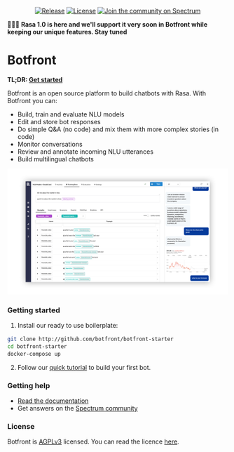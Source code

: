 <div align="center">

[![Release](https://img.shields.io/github/release/botfront/botfront.svg)](https://github.com/botfront/botfront/releases)
[![License](https://img.shields.io/badge/license-AGPLv3-blue.svg?style=flat)](https://github.com/botfront/botfront/blob/master/LICENSE)
[![Join the community on Spectrum](https://withspectrum.github.io/badge/badge.svg)](https://spectrum.chat/botfront)

</div>


🎉🎉🎉 **Rasa 1.0 is here and we'll support it very soon in Botfront while keeping our unique features. Stay tuned**

# Botfront

**TL;DR: [Get started](https://docs.botfront.io/guide/getting-started/quick-start.html)** 

Botfront is an open source platform to build chatbots with Rasa. With Botfront you can:
- Build, train and evaluate NLU models
- Edit and store bot responses
- Do simple Q&A (no code) and mix them with more complex stories (in code)
- Monitor conversations
- Review and annotate incoming NLU utterances
- Build multilingual chatbots
  
 
![Botfront screenshot](botfront/docs/images/botfront-screenshot-shadow.png)


### Getting started
1. Install our ready to use boilerplate:

```bash
git clone http://github.com/botfront/botfront-starter
cd botfront-starter
docker-compose up
```

2. Follow our [quick tutorial](https://docs.botfront.io/guide/getting-started/quick-start.html) to build your first bot.


### Getting help
- [Read the documentation](https://docs.botfront.io)
- Get answers on the [Spectrum community](https://spectrum.chat/botfront)

### License
Botfront is [AGPLv3](https://github.com/botfront/botfront/blob/master/LICENSE) licensed. You can read the licence [here](https://github.com/botfront/botfront/blob/master/LICENSE).
